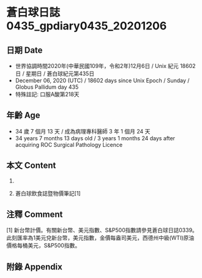 [_metadata_:encoding]: - "utf-8"
[_metadata_:language]: - "zh-Hant-TW"
[_metadata_:fileformat]: - "markdown"
[_metadata_:MIME_type]: - "text/plain"
[_metadata_:markdown_version]: - "commonmark version 0.29"
[_metadata_:markdown_spec]: - "https://spec.commonmark.org/0.29/"

# 蒼白球日誌0435_gpdiary0435_20201206 #

## 日期 Date ##

* 世界協調時間2020年(中華民國109年，令和2年)12月6日 / Unix 紀元 18602 日 / 星期日 / 蒼白球紀元第435日
* December 06, 2020 (UTC) / 18602 days since Unix Epoch / Sunday / Globus Pallidum day 435
* 特殊註記: 口服A酸第218天

## 年齡 Age ##

* 34 歲 7 個月 13 天 / 成為病理專科醫師 3 年 1 個月 24 天
* 34 years 7 months 13 days old / 3 years 1 months 24 days after acquiring ROC Surgical Pathology Licence

## 本文 Content ##

1. 

    
2. 蒼白球飲食誌暨物價筆記[1]

    

## 注釋 Comment ##

[1] 新台幣計價。有關新台幣、美元指數、S&P500指數請參見蒼白球日誌0339。此刻匯率為1美元兌新台幣，美元指數，金價每盎司美元，西德州中級(WTI)原油價格每桶美元，S&P500指數。



## 附錄 Appendix ##

